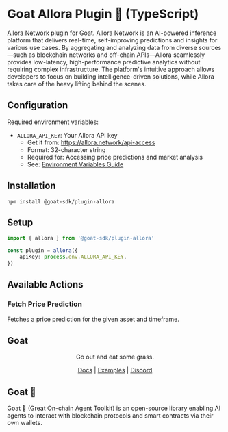 # Goat Allora Plugin 🐐 (TypeScript)

[Allora Network](https://allora.network) plugin for Goat. Allora Network is an AI-powered inference platform that delivers real-time, self-improving predictions and insights for various use cases. By aggregating and analyzing data from diverse sources—such as blockchain networks and off-chain APIs—Allora seamlessly provides low-latency, high-performance predictive analytics without requiring complex infrastructure. The platform's intuitive approach allows developers to focus on building intelligence-driven solutions, while Allora takes care of the heavy lifting behind the scenes.

## Configuration
Required environment variables:
- `ALLORA_API_KEY`: Your Allora API key
  - Get it from: https://allora.network/api-access
  - Format: 32-character string
  - Required for: Accessing price predictions and market analysis
  - See: [Environment Variables Guide](../../../docs/environment-variables.mdx)

## Installation

```
npm install @goat-sdk/plugin-allora
```

## Setup
    
```typescript
import { allora } from '@goat-sdk/plugin-allora'

const plugin = allora({ 
    apiKey: process.env.ALLORA_API_KEY,
})
```

## Available Actions

### Fetch Price Prediction

Fetches a price prediction for the given asset and timeframe.

## Goat

<div align="center">
Go out and eat some grass.

[Docs](https://ohmygoat.dev) | [Examples](https://github.com/goat-sdk/goat/tree/main/typescript/examples) | [Discord](https://discord.gg/goat-sdk)</div>

## Goat 🐐

Goat 🐐 (Great On-chain Agent Toolkit) is an open-source library enabling AI agents to interact with blockchain protocols and smart contracts via their own wallets.


